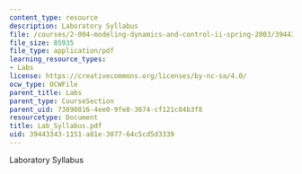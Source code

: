```yaml
---
content_type: resource
description: Laboratory Syllabus
file: /courses/2-004-modeling-dynamics-and-control-ii-spring-2003/394433431151a81e307764c5cd5d3339_Lab_Syllabus.pdf
file_size: 85935
file_type: application/pdf
learning_resource_types:
- Labs
license: https://creativecommons.org/licenses/by-nc-sa/4.0/
ocw_type: OCWFile
parent_title: Labs
parent_type: CourseSection
parent_uid: 73890816-4ee0-9fe8-3874-cf121c84b3f8
resourcetype: Document
title: Lab_Syllabus.pdf
uid: 39443343-1151-a81e-3077-64c5cd5d3339
---
```

Laboratory Syllabus